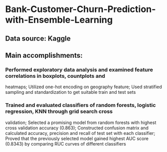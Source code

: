 # Bank-Customer-Churn-Prediction-with-Ensemble-Learning
## Data source: Kaggle
## Main accomplishments:
### Performed exploratory data analysis and examined feature correlations in boxplots, countplots and
heatmaps; Utilized one-hot encoding on geography feature; Used stratified sampling and standardization
to get suitable train and test sets
### Trained and evaluated classifiers of random forests, logistic regression, KNN through grid search cross
validation; Selected a promising model from random forests with highest cross validation accuracy (0.863);
Constructed confusion matrix and calculated accuracy, precision and recall of test set with each classifier;
Proved that the previously selected model gained highest AUC score (0.8343) by comparing RUC curves
of different classifiers
